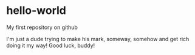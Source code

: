 # hello-world
My first repository on github

I'm just a dude trying to make his mark, someway, somehow and get rich doing it my way! Good luck, buddy!
